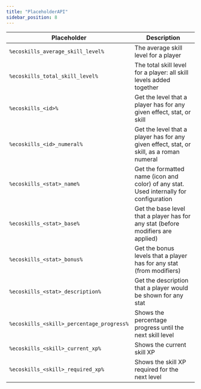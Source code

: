 ```yaml
---
title: "PlaceholderAPI"
sidebar_position: 8
---
```


| Placeholder                               | Description                                                                              |
|-------------------------------------------|------------------------------------------------------------------------------------------|
| `%ecoskills_average_skill_level%`         | The average skill level for a player                                                     |
| `%ecoskills_total_skill_level%`           | The total skill level for a player: all skill levels added together                      |
| `%ecoskills_<id>%`                        | Get the level that a player has for any given effect, stat, or skill                     |
| `%ecoskills_<id>_numeral%`                | Get the level that a player has for any given effect, stat, or skill, as a roman numeral |
| `%ecoskills_<stat>_name%`                 | Get the formatted name (icon and color) of any stat. Used internally for configuration   |
| `%ecoskills_<stat>_base%`                 | Get the base level that a player has for any stat (before modifiers are applied)         |
| `%ecoskills_<stat>_bonus%`                | Get the bonus levels that a player has for any stat (from modifiers)                     |
| `%ecoskills_<stat>_description%`          | Get the description that a player would be shown for any stat                            |
| `%ecoskills_<skill>_percentage_progress%` | Shows the percentage progress until the next skill level                                 |
| `%ecoskills_<skill>_current_xp%`          | Shows the current skill XP                                                               |
| `%ecoskills_<skill>_required_xp%`         | Shows the skill XP required for the next level                                           |
